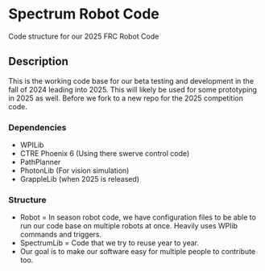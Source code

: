 # Spectrum Robot Code

Code structure for our 2025 FRC Robot Code

## Description

This is the working code base for our beta testing and development in the fall of 2024 leading into 2025. This will likely be used for some prototyping in 2025 as well. Before we fork to a new repo for the 2025 competition code.

### Dependencies

* WPILib
* CTRE Phoenix 6 (Using there swerve control code)
* PathPlanner
* PhotonLib (For vision simulation)
* GrappleLib (when 2025 is released)

### Structure

* Robot = In season robot code, we have configuration files to be able to run our code base on multiple robots at once. Heavily uses WPIib commands and triggers.
* SpectrumLib = Code that we try to reuse year to year.
* Our goal is to make our software easy for multiple people to contribute too.

